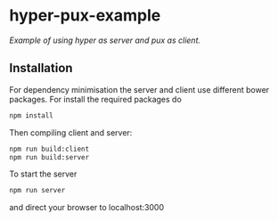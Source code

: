 # hyper-pux-example

_Example of using hyper as server and pux as client._


## Installation

For dependency minimisation the server and client use different
bower packages.
For install the required packages do
```bash
npm install
```
Then compiling client and server:

```bash
npm run build:client
npm run build:server
```

To start the server
```bash
npm run server
```

and direct your browser to localhost:3000


